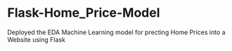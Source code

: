 # Flask-Home_Price-Model
Deployed the EDA Machine Learning model for precting Home Prices into a Website using Flask
